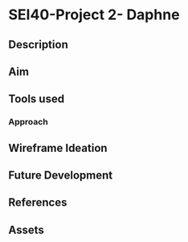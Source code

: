 # SEI40-Project 2- Daphne

## Description



## Aim





## Tools used





### Approach





## Wireframe Ideation





## Future Development





## References




## Assets


